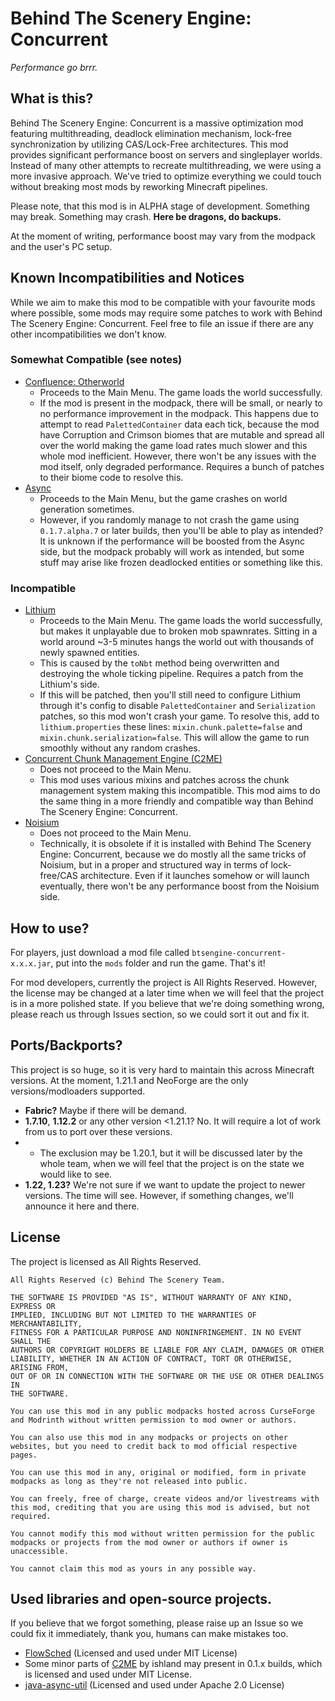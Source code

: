 # Behind The Scenery Engine: Concurrent
_Performance go brrr._

## What is this?
Behind The Scenery Engine: Concurrent is a massive optimization mod featuring multithreading, deadlock elimination mechanism, lock-free synchronization by utilizing CAS/Lock-Free architectures. This mod provides significant performance boost on servers and singleplayer worlds.
Instead of many other attempts to recreate multithreading, we were using a more invasive approach. We've tried to optimize everything we could touch without breaking most mods by reworking Minecraft pipelines.

Please note, that this mod is in ALPHA stage of development. Something may break. Something may crash. **Here be dragons, do backups.**

At the moment of writing, performance boost may vary from the modpack and the user's PC setup.

## Known Incompatibilities and Notices
While we aim to make this mod to be compatible with your favourite mods where possible, some mods may require some patches to work with Behind The Scenery Engine: Concurrent. Feel free to file an issue if there are any other incompatibilities we don't know.

### Somewhat Compatible (see notes)
- [Confluence: Otherworld](https://www.curseforge.com/minecraft/mc-mods/confluence)
  - Proceeds to the Main Menu. The game loads the world successfully.
  - If the mod is present in the modpack, there will be small, or nearly to no performance improvement in the modpack. This happens due to attempt to read `PalettedContainer` data each tick, because the mod have Corruption and Crimson biomes that are mutable and spread all over the world making the game load rates much slower and this whole mod inefficient. However, there won't be any issues with the mod itself, only degraded performance. Requires a bunch of patches to their biome code to resolve this.
- [Async](https://modrinth.com/mod/async)
  - Proceeds to the Main Menu, but the game crashes on world generation sometimes.
  - However, if you randomly manage to not crash the game using `0.1.7.alpha.7` or later builds, then you'll be able to play as intended? It is unknown if the performance will be boosted from the Async side, but the modpack probably will work as intended, but some stuff may arise like frozen deadlocked entities or something like this.

### Incompatible
- [Lithium](https://www.curseforge.com/minecraft/mc-mods/lithium)
  - Proceeds to the Main Menu. The game loads the world successfully, but makes it unplayable due to broken mob spawnrates. Sitting in a world around ~3-5 minutes hangs the world out with thousands of newly spawned entities.
  - This is caused by the `toNbt` method being overwritten and destroying the whole ticking pipeline. Requires a patch from the Lithium's side.
  - If this will be patched, then you'll still need to configure Lithium through it's config to disable `PalettedContainer` and `Serialization` patches, so this mod won't crash your game. To resolve this, add to `lithium.properties` these lines: `mixin.chunk.palette=false` and `mixin.chunk.serialization=false`. This will allow the game to run smoothly without any random crashes.
- [Concurrent Chunk Management Engine (C2ME)](https://www.curseforge.com/minecraft/mc-mods/c2me)
  - Does not proceed to the Main Menu.
  - This mod uses various mixins and patches across the chunk management system making this incompatible. This mod aims to do the same thing in a more friendly and compatible way than Behind The Scenery Engine: Concurrent.
-   [Noisium](https://www.curseforge.com/minecraft/mc-mods/noisium)
    - Does not proceed to the Main Menu.
    - Technically, it is obsolete if it is installed with Behind The Scenery Engine: Concurrent, because we do mostly all the same tricks of Noisium, but in a proper and structured way in terms of lock-free/CAS architecture. Even if it launches somehow or will launch eventually, there won't be any performance boost from the Noisium side.

## How to use?
For players, just download a mod file called `btsengine-concurrent-x.x.x.jar`, put into the `mods` folder and run the game. That's it!

For mod developers, currently the project is All Rights Reserved. However, the license may be changed at a later time when we will feel that the project is in a more polished state. If you believe that we're doing something wrong, please reach us through Issues section, so we could sort it out and fix it.

## Ports/Backports?
This project is so huge, so it is very hard to maintain this across Minecraft versions. At the moment, 1.21.1 and NeoForge are the only versions/modloaders supported.

- **Fabric?** Maybe if there will be demand.
- **1.7.10**, **1.12.2** or any other version <1.21.1? No. It will require a lot of work from us to port over these versions.
- - The exclusion may be 1.20.1, but it will be discussed later by the whole team, when we will feel that the project is on the state we would like to see.
- **1.22, 1.23?** We're not sure if we want to update the project to newer versions. The time will see. However, if something changes, we'll announce it here and there.

## License
The project is licensed as All Rights Reserved.

```text
All Rights Reserved (c) Behind The Scenery Team.

THE SOFTWARE IS PROVIDED "AS IS", WITHOUT WARRANTY OF ANY KIND, EXPRESS OR
IMPLIED, INCLUDING BUT NOT LIMITED TO THE WARRANTIES OF MERCHANTABILITY,
FITNESS FOR A PARTICULAR PURPOSE AND NONINFRINGEMENT. IN NO EVENT SHALL THE
AUTHORS OR COPYRIGHT HOLDERS BE LIABLE FOR ANY CLAIM, DAMAGES OR OTHER
LIABILITY, WHETHER IN AN ACTION OF CONTRACT, TORT OR OTHERWISE, ARISING FROM,
OUT OF OR IN CONNECTION WITH THE SOFTWARE OR THE USE OR OTHER DEALINGS IN
THE SOFTWARE.

You can use this mod in any public modpacks hosted across CurseForge and Modrinth without written permission to mod owner or authors.

You can also use this mod in any modpacks or projects on other websites, but you need to credit back to mod official respective pages.

You can use this mod in any, original or modified, form in private modpacks as long as they're not released into public. 

You can freely, free of charge, create videos and/or livestreams with this mod, crediting that you are using this mod is advised, but not required.

You cannot modify this mod without written permission for the public modpacks or projects from the mod owner or authors if owner is unaccessible. 

You cannot claim this mod as yours in any possible way.
```

## Used libraries and open-source projects.

If you believe that we forgot something, please raise up an Issue so we could fix it immediately, thank you, humans can make mistakes too.

- [FlowSched](https://github.com/RelativityMC/FlowSched) (Licensed and used under MIT License)
- Some minor parts of [C2ME](https://www.curseforge.com/minecraft/mc-mods/c2me) by ishland may present in 0.1.x builds, which is licensed and used under MIT License.
- [java-async-util](https://www.curseforge.com/minecraft/mc-mods/c2me) (Licensed and used under Apache 2.0 License)
